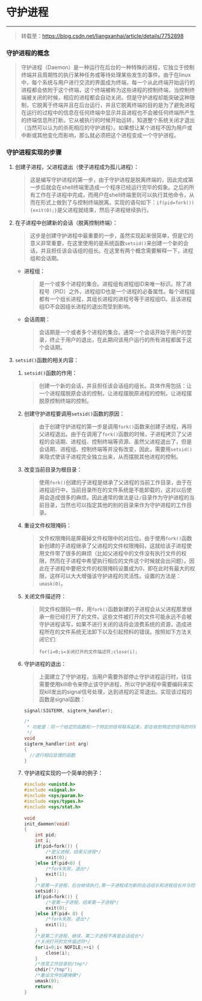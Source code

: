 # 守护进程

---

> 转载至：https://blog.csdn.net/liangxanhai/article/details/7752898

### 守护进程的概念

> 守护进程（Daemon）是一种运行在后台的一种特殊的进程，它独立于控制终端并且周期性的执行某种任务或等待处理某些发生的事件。由于在linux中，每个系统与用户进行交流的界面成为终端，每一个从此终端开始运行的进程都会依附于这个终端，这个终端被称为这些进程的控制终端，当控制终端被关闭的时候，相应的进程都会自动关闭。但是守护进程却能突破这种限制，它脱离于终端并且在后台运行，并且它脱离终端的目的是为了避免进程在运行的过程中的信息在任何终端中显示并且进程也不会被任何终端所产生的终端信息所打断。它从被执行的时候开始运转，知道整个系统关闭才退出（当然可以认为的杀死相应的守护进程）。如果想让某个进程不因为用户或中断或其他变化而影响，那么就必须把这个进程变成一个守护进程。

###  守护进程实现的步骤

1. 创建子进程，父进程退出（使子进程成为孤儿进程）：
   > 这是编写守护进程的第一步，由于守护进程是脱离终端的，因此完成第一步后就会在shell终端里造成一个程序已经运行完毕的假象。之后的所有工作在子进程中完成，而用户在shell终端里则可以执行其他命令，从而在形式上做到了与控制终端脱离。实现的语句如下：`if(pid=fork()){exit(0);}`是父进程就结束，然后子进程继续执行。

2. 在子进程中创建新的会话（脱离控制终端）：

   > 这步是创建守护进程中最重要的一步，虽然实现起来很简单，但是它的意义非常重要，在这里使用的是系统函数`setsid()`来创建一个新的会话，并且担任该会话组的组长。在这里有两个概念需要解释一下，进程组和会话期。

   - 进程组：

     > 是一个或多个进程的集合。进程组有进程组ID来唯一标识。除了进程号（PID）之外，进程组ID也是一个进程的必备属性。每个进程组都有一个组长进程，其组长进程的进程号等于进程组ID。且该进程组ID不会因组长进程的退出而受到影响。

   - 会话周期：

     > 会话期是一个或者多个进程的集合。通常一个会话开始于用户的登录，终止于用户的退出，在此期间该用户运行的所有进程都属于这个会话期。

3. `setsid()`函数的相关内容：

   1. `setsid()`函数的作用：

      > 创建一个新的会话，并且担任该会话组的组长。具体作用包括：让一个进程摆脱原会话的控制，让进程摆脱原进程的控制，让进程摆脱原控制终端的控制。

   2. 创建守护进程要调用`setsid()`函数的原因：

      > 由于创建守护进程的第一步是调用`fork()`函数来创建子进程，再将父进程退出。由于在调用了`fork()`函数的时候，子进程拷贝了父进程的会话期、进程组、控制终端等资源、虽然父进程退出了，但是会话期、进程组、控制终端等并没有改变，因此，需要用`setsid()`来隐式使该子进程完全独立出来，从而摆脱其他进程的控制。

   3. 改变当前目录为根目录：

      > 使用`fork()`创建的子进程是继承了父进程的当前工作目录，由于在进程运行中，当前目录所在的文件系统是不能卸载的，这对以后使用会造成很多的麻烦。因此通常的做法是让`/`目录作为守护进程的当前目录，当然也可以指定其他的别的目录来作为守护进程的工作目录。

   4. 重设文件权限掩码：

      > 文件权限掩码是屏蔽掉文件权限中的对应位。由于使用`fork()`函数新创建的子进程继承了父进程的文件权限掩码，这就给该子进程使用文件带了很多的麻烦（比如父进程中的文件没有执行文件的权限，然而在子进程中希望执行相应的文件这个时候就会出问题）。因此在子进程中要把文件的权限掩码设置成为0，即在此时有最大的权限，这样可以大大增强该守护进程的灵活性。设置的方法是：`umask(0)`。

   5. 关闭文件描述符：

      > 同文件权限码一样，用`fork()`函数新建的子进程会从父进程那里继承一些已经打开了的文件。这些文件被打开的文件可能永远不会被守护进程读写，如果不进行关闭的话将会浪费系统的资源，造成进程所在的文件系统无法卸下以及引起预料的错误。按照如下方法关闭它们:
      >
      > `for(i=0;i=关闭打开的文件描述符;close(i);`

   6. 守护进程的退出：

      > 上面建立了守护进程，当用户需要外部停止守护进程运行时，往往需要使用kill命令来停止该守护进程，所以守护进程中需要编码来实现kill发出的signal信号处理，达到进程的正常退出。实现该过程的函数是signal函数：

      ```c
      signal(SIGTERM, sigterm_handler);
      
      /*
       * 功能是：将一个给定的函数和一个特定的信号联系起来，即在收到特定的信号的时候执行相应的函数。
       */
      void 
      sigterm_handler(int arg)
      {
      	//进行相应处理的函数
      }
      ```

   7. 守护进程实现的一个简单的例子：

      ```c
      #include <unistd.h>
      #include <signal.h>
      #include <sys/param.h>
      #include <sys/types.h>
      #include <sys/stat.h>
       
      void 
      init_daemon(void)
      {
          int pid;
          int i;
          if(pid=fork()) {
              /*是父进程，结束父进程*/
              exit(0);
          }else if(pid<0) {
              /*fork失败，退出*/
              exit(1);
          }
          /*是第一子进程，后台继续执行,第一子进程成为新的会话组长和进程组长并与控制终端分离*/
          setsid();
          if(pid=fork()) {
              /*是第一子进程，结束第一子进程*/
              exit(0);
          }else if(pid< 0) {
              /*fork失败，退出*/
              exit(1);
          }
          /*是第二子进程，继续，第二子进程不再是会话组长*/
          /*关闭打开的文件描述符*/
          for(i=0;i< NOFILE;++i) {
              close(i);
          }
          /*改变工作目录到/tmp*/
          chdir("/tmp");
          /*重设文件创建掩模*/
          umask(0);
          return;
      }
      ```